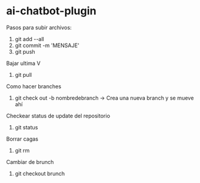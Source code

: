 # ai-chatbot-plugin

Pasos para subir archivos:

1. git add --all
2. git commit -m 'MENSAJE'
3. git push


Bajar ultima V
1. git pull

Como hacer branches
1. git check out -b nombredebranch -> Crea una nueva branch y se mueve ahí


Checkear status de update del repositorio
1. git status

Borrar cagas
1. git rm

Cambiar de brunch
1. git checkout brunch